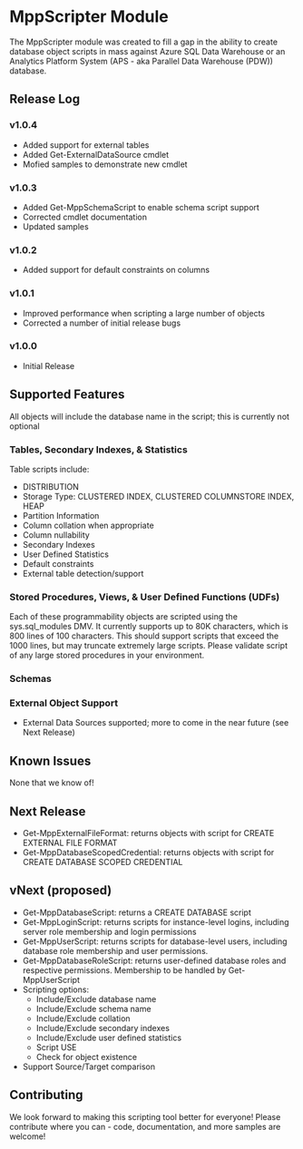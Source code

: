 # MppScripter Module
The MppScripter module was created to fill a gap in the ability to create database object scripts in mass against Azure SQL Data Warehouse or an Analytics Platform System (APS - aka Parallel Data Warehouse (PDW)) database.

## Release Log
### v1.0.4
* Added support for external tables
* Added Get-ExternalDataSource cmdlet
* Mofied samples to demonstrate new cmdlet
### v1.0.3
* Added Get-MppSchemaScript to enable schema script support
* Corrected cmdlet documentation
* Updated samples
### v1.0.2
* Added support for default constraints on columns
### v1.0.1
* Improved performance when scripting a large number of objects
* Corrected a number of initial release bugs
### v1.0.0
* Initial Release
## Supported Features
All objects will include the database name in the script; this is currently not optional

### Tables, Secondary Indexes, & Statistics
Table scripts include:
* DISTRIBUTION
* Storage Type: CLUSTERED INDEX, CLUSTERED COLUMNSTORE INDEX, HEAP
* Partition Information
* Column collation when appropriate
* Column nullability
* Secondary Indexes
* User Defined Statistics
* Default constraints
* External table detection/support

### Stored Procedures, Views, & User Defined Functions (UDFs)
Each of these programmability objects are scripted using the sys.sql_modules DMV.  It currently supports up to 80K
characters, which is 800 lines of 100 characters.  This should support scripts that exceed the 1000 lines, but may truncate extremely large scripts.  Please validate script of any large stored procedures in your environment.

### Schemas

### External Object Support
* External Data Sources supported; more to come in the near future (see Next Release)

## Known Issues
None that we know of!

## Next Release
* Get-MppExternalFileFormat: returns objects with script for CREATE EXTERNAL FILE FORMAT
* Get-MppDatabaseScopedCredential: returns objects with script for CREATE DATABASE SCOPED CREDENTIAL

## vNext (proposed)
* Get-MppDatabaseScript: returns a CREATE DATABASE script
* Get-MppLoginScript: returns scripts for instance-level logins, including server role membership and login permissions
* Get-MppUserScript: returns scripts for database-level users, including database role membership and user permissions.
* Get-MppDatabaseRoleScript: returns user-defined database roles and respective permissions.  Membership to be handled by Get-MppUserScript
* Scripting options:
    * Include/Exclude database name
    * Include/Exclude schema name
    * Include/Exclude collation
    * Include/Exclude secondary indexes
    * Include/Exclude user defined statistics
    * Script USE <database>
    * Check for object existence
* Support Source/Target comparison


## Contributing
We look forward to making this scripting tool better for everyone!  Please contribute where you can - code, documentation, and more samples are welcome!
